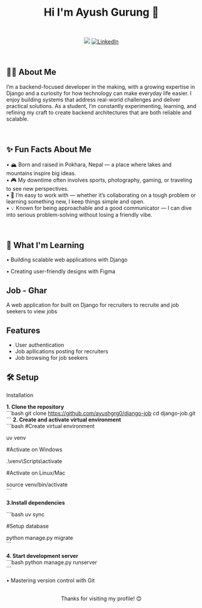 <div align = "center"> <h1> Hi I'm Ayush Gurung 👋 </h1></div>
<br> 

<div align = "center">



![](https://komarev.com/ghpvc/?username=gingrg&color=0078D7&style=for-the-badge&label=PROFILE+VIEWS)
[![LinkedIn](https://img.shields.io/badge/LINKEDIN-0078D7?style=for-the-badge&logo=linkedin&logoColor=ffffff&font=monospace)](https://www.linkedin.com/in/ayush-gurung-64ab56375)

</div>

<br>
 
## 👨‍💻 About Me

I’m a backend-focused developer in the making, with a growing expertise in Django and a curiosity for how technology can make everyday life easier. I enjoy building systems that address real-world challenges and deliver practical solutions. As a student, I’m constantly experimenting, learning, and refining my craft to create backend architectures that are both reliable and scalable.

<br>

## ✨ Fun Facts About Me

• 🏔️ Born and raised in Pokhara, Nepal — a place where lakes and mountains inspire big ideas. <br>
• 🎮 My downtime often involves sports, photography, gaming, or traveling to see new perspectives. <br>
• 🧩 I’m easy to work with — whether it’s collaborating on a tough problem or learning something new, I keep things simple and open. <br>
• 💡 Known for being approachable and a good communicator — I can dive into serious problem-solving without losing a friendly vibe. <br>


<br>

 ## 🌱 What I'm Learning







• Building scalable web applications with Django



• Creating user-friendly designs with Figma




## Job - Ghar
A web application for built on Django for recruiters to recruite and job seekers to view jobs

## Features
* User authentication 
* Job apllications posting for recruiters
* Job browsing for job seekers




## 🛠️ Setup

Installation  

**1. Clone the repository**  
\`\`\`bash
git clone https://github.com/ayushgrg0/django-job
cd django-job.git  
\`\`\`
**2. Create and activate virtual environment**  
\`\`\`bash
#Create virtual environment  

uv venv  

#Activate on Windows  

.\venv\Scripts\activate  

#Activate on Linux/Mac  

source venv/bin/activate  
\`\`\` 

**3.Install dependencies**  

\`\`\`bash
uv sync  

#Setup database 

python manage.py migrate  
\`\`\` 

**4. Start development server**  
\`\`\`bash
python manage.py runserver  
\`\`\` 


• Mastering version control with Git




<br>

<div align = "center">  Thanks for visiting my profile! 😊 </div>
